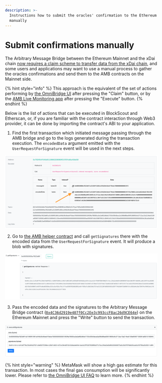 ```yaml
---
description: >-
  Instructions how to submit the oracles' confirmation to the Ethereum side
  manually
---
```


# Submit confirmations manually

The Arbitrary Message Bridge between the Ethereum Mainnet and the xDai chain [now requires a claim scheme to transfer data from the xDai chain](https://forum.poa.network/t/request-and-claim-to-transfer-assets-from-xdai-chain/4495), and some users and applications may want to use a manual process to gather the oracles confirmations and send them to the AMB contracts on the Mainnet side.

{% hint style="info" %}
This approach is the equivalent of the set of actions performing by [the OmniBridge UI](https://www.xdaichain.com/for-users/omnibridge) after pressing the "Claim" button, or by the [AMB Live Monitoring app](https://alm-xdai.herokuapp.com/) after pressing the "Execute" button.
{% endhint %}

Below is the list of actions that can be executed in BlockScout and Etherscan, or, if you are familiar with the contract interaction through Web3 provider, it can be done by importing the contract's ABI to your application.

1. Find the first transaction which initiated message passing through the AMB bridge and go to the logs generated during the transaction execution. The `encodedData` argument emitted with the `UserRequestForSignature` event will be used in the next steps. 

![In this example we use BlockScout on the xDai side.](../../.gitbook/assets/image%20%28102%29.png)

2. Go to [the AMB helper contract](https://blockscout.com/poa/xdai/address/0x7d94ece17e81355326e3359115D4B02411825EdD/read-contract) and call `getSignatures` there with the encoded data from the `UserRequestForSignature` event. It will produce a blob with signatures.

![](../../.gitbook/assets/image%20%28100%29.png)

3. Pass the encoded data and the signatures to the Arbitrary Message Bridge contract \([`0x4C36d2919e407f0Cc2Ee3c993ccF8ac26d9CE64e`](https://etherscan.io/address/0x4C36d2919e407f0Cc2Ee3c993ccF8ac26d9CE64e#writeProxyContract)\) on the Ethereum Mainnet and press the "Write" button to send the transaction. 

![Using Etherscan to Write to the AMB contract on Ethereum ](../../.gitbook/assets/image%20%2899%29.png)

{% hint style="warning" %}
MetaMask will show a high gas estimate for this transaction. In most cases the final gas consumption will be significantly lower. Please refer to [the OmniBridge UI FAQ](https://www.xdaichain.com/about-xdai/faqs/bridges-xdai-bridge-and-omnibridge#metamask-is-showing-very-high-fees-to-claim-a-transaction-on-ethereum-tokens-bridged-from-xdai-to-ethereum-is-this-estimate-accurate) to learn more.
{% endhint %}



